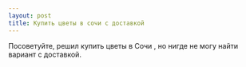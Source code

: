 ```yaml
---
layout: post 
title: Купить цветы в сочи с доставкой 
--- 
```

Посоветуйте, решил купить цветы в Сочи , но нигде не могу найти вариант с доставкой.

